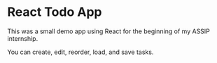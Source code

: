 # React Todo App

This was a small demo app using React for the beginning of my ASSIP internship.

You can create, edit, reorder, load, and save tasks.